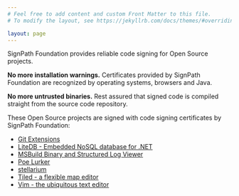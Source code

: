 ```yaml
---
# Feel free to add content and custom Front Matter to this file.
# To modify the layout, see https://jekyllrb.com/docs/themes/#overriding-theme-defaults

layout: page
---
```


SignPath Foundation provides reliable code signing for Open Source projects. 

**No more installation warnings.** Certificates provided by SignPath Foundation are recognized by operating systems, browsers and Java.

**No more untrusted binaries.** Rest assured that signed code is compiled straight from the source code repository.

These Open Source projects are signed with code signing certificates by SignPath Foundation:

* [Git Extensions](GitExtensions)
* [LiteDB - Embedded NoSQL database for .NET](litedb.org)
* [MSBuild Binary and Structured Log Viewer](msbuildlog.com)
* [Poe Lurker](Poe-Lurker)
* [stellarium](stellarium.org)
* [Tiled - a flexible map editor](mapeditor.org)
* [Vim - the ubiquitous text editor](Vim)